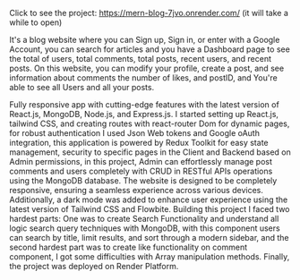 Click to see the project: https://mern-blog-7jvo.onrender.com/ (it will take a while to open)

It's a blog website where you can Sign up, Sign in, or enter with a Google Account, you can search for articles and you have a Dashboard page to see the total of users, total comments, total posts, recent users, and recent posts. On this website, you can modify your profile, create a post, and see information about comments the number of likes, and postID, and You're able to see all Users and all your posts.

Fully responsive app with cutting-edge features with the latest version of React.js, MongoDB, Node.js, and Express.js. I started setting up React.js, tailwind CSS, and creating routes with react-router Dom for dynamic pages, for robust authentication I used Json Web tokens and Google oAuth integration, this application is powered by Redux Toolkit for easy state management, security to specific pages in the Client and Backend based on Admin permissions, in this project, Admin can effortlessly manage post comments and users completely with CRUD in RESTful APIs operations using the MongoDB database. The website is designed to be completely responsive, ensuring a seamless experience across various devices. Additionally, a dark mode was added to enhance user experience using the latest version of Tailwind CSS and Flowbite. Building this project I faced two hardest parts: One was to create Search Functionality and understand all logic search query techniques with MongoDB, with this component users can search by title, limit results, and sort through a modern sidebar, and the second hardest part was to create like functionality on comment component, I got some difficulties with Array manipulation methods. Finally, the project was deployed on Render Platform.

